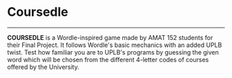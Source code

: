 # Coursedle
---
**COURSEDLE** is a Wordle-inspired game made by AMAT 152 students for their Final Project. It follows Wordle's basic mechanics with an added UPLB twist. Test how familiar you are to UPLB's programs by guessing the given word which will be chosen from the different 4-letter codes of courses offered by the University.